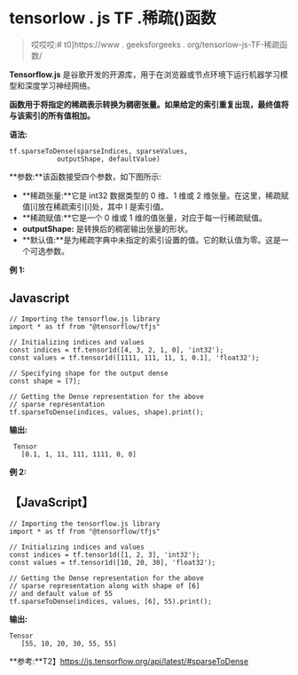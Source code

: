 # tensorlow . js TF .稀疏()函数

> 哎哎哎:# t0]https://www . geeksforgeeks . org/tensorlow-js-TF-稀疏函数/

**Tensorflow.js** 是谷歌开发的开源库，用于在浏览器或节点环境下运行机器学习模型和深度学习神经网络。

**函数用于将指定的稀疏表示转换为稠密张量。如果给定的索引重复出现，最终值将与该索引的所有值相加。**

**语法:**

```
tf.sparseToDense(sparseIndices, sparseValues, 
            outputShape, defaultValue)
```

**参数:**该函数接受四个参数，如下图所示:

*   **稀疏张量:**它是 int32 数据类型的 0 维、1 维或 2 维张量。在这里，稀疏赋值[i]放在稀疏索引[i]处，其中 I 是索引值。
*   **稀疏赋值:**它是一个 0 维或 1 维的值张量，对应于每一行稀疏赋值。
*   **outputShape:** 是转换后的稠密输出张量的形状。
*   **默认值:**是为稀疏字典中未指定的索引设置的值。它的默认值为零。这是一个可选参数。

**例 1:**

## Javascript

```
// Importing the tensorflow.js library
import * as tf from "@tensorflow/tfjs"

// Initializing indices and values
const indices = tf.tensor1d([4, 3, 2, 1, 0], 'int32');
const values = tf.tensor1d([1111, 111, 11, 1, 0.1], 'float32');

// Specifying shape for the output dense
const shape = [7];

// Getting the Dense representation for the above
// sparse representation
tf.sparseToDense(indices, values, shape).print();
```

**输出:**

```
 Tensor
   [0.1, 1, 11, 111, 1111, 0, 0]
```

**例 2:**

## 【JavaScript】

```
// Importing the tensorflow.js library
import * as tf from "@tensorflow/tfjs"

// Initializing indices and values
const indices = tf.tensor1d([1, 2, 3], 'int32');
const values = tf.tensor1d([10, 20, 30], 'float32');

// Getting the Dense representation for the above
// sparse representation along with shape of [6]
// and default value of 55
tf.sparseToDense(indices, values, [6], 55).print();
```

**输出:**

```
Tensor
   [55, 10, 20, 30, 55, 55]
```

**参考:**T2】https://js.tensorflow.org/api/latest/#sparseToDense